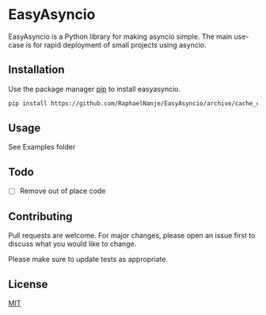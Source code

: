 # EasyAsyncio

EasyAsyncio is a Python library for making asyncio simple. The main
use-case is for rapid deployment of small projects using asyncio.

## Installation

Use the package manager [pip](https://pip.pypa.io/en/stable/) to install
easyasyncio.

```bash
pip install https://github.com/RaphaelNanje/EasyAsyncio/archive/cache_changes.zip
```

## Usage

See Examples folder

## Todo

- [ ] Remove out of place code

## Contributing
Pull requests are welcome. For major changes, please open an issue first to discuss what you would like to change.

Please make sure to update tests as appropriate.

## License
[MIT](https://choosealicense.com/licenses/mit/)
